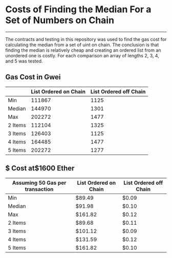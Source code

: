 # Costs of Finding the Median For a Set of Numbers on Chain
---
The contracts and testing in this repository was used to find the gas cost for calculating the median from a set of uint on chain.
The conclusion is that finding the median is relatively cheap and creating an ordered list from an unordered one is costly.
For each comparison an array of lengths 2, 3, 4, and 5 was tested.

Gas Cost in Gwei
---

|        | List Ordered on Chain | List Ordered off Chain | 
|-----        |-----                     |-----                      |
|Min |111867 |1125|
|Median |144970 |1301|
|Max |202272 |1477 |
|2 Items |112104 | 1325 |
|3 Items|126403|1125|
|4 Items |164485 |1477|
|5 Items |202272 |1277 |

$ Cost at$1600 Ether
---

|Assuming 50 Gas per transaction | List Ordered on Chain | List Ordered off Chain | 
|-----        |-----                     |-----                      |
|Min |$89.49 |$0.09|
|Median |$91.98 |$0.10|
|Max |$161.82 |$0.12 |
|2 Items |$89.68 |$0.11 |
|3 Items|$101.12|$0.09|
|4 Items |$131.59 |$0.12|
|5 Items |$161.82 |$0.10 |

